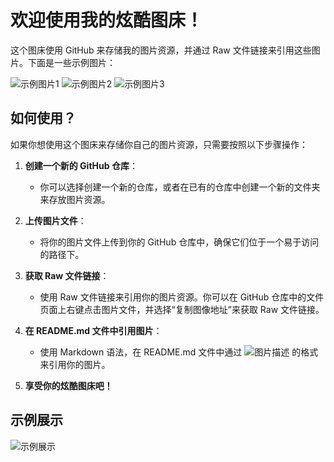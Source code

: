 # 欢迎使用我的炫酷图床！

这个图床使用 GitHub 来存储我的图片资源，并通过 Raw 文件链接来引用这些图片。下面是一些示例图片：

![示例图片1](https://raw.githubusercontent.com/your_username/your_repository/main/images/example1.jpg)
![示例图片2](https://raw.githubusercontent.com/your_username/your_repository/main/images/example2.png)
![示例图片3](https://raw.githubusercontent.com/your_username/your_repository/main/images/example3.gif)

## 如何使用？

如果你想使用这个图床来存储你自己的图片资源，只需要按照以下步骤操作：

1. **创建一个新的 GitHub 仓库**：
   - 你可以选择创建一个新的仓库，或者在已有的仓库中创建一个新的文件夹来存放图片资源。

2. **上传图片文件**：
   - 将你的图片文件上传到你的 GitHub 仓库中，确保它们位于一个易于访问的路径下。

3. **获取 Raw 文件链接**：
   - 使用 Raw 文件链接来引用你的图片资源。你可以在 GitHub 仓库中的文件页面上右键点击图片文件，并选择“复制图像地址”来获取 Raw 文件链接。

4. **在 README.md 文件中引用图片**：
   - 使用 Markdown 语法，在 README.md 文件中通过 ![图片描述](图片链接) 的格式来引用你的图片。

5. **享受你的炫酷图床吧！**

## 示例展示

![示例展示](https://raw.githubusercontent.com/your_username/your_repository/main/images/demo.gif)
